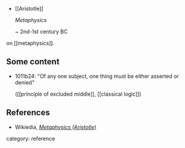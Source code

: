 
* [[Aristotle]]

  _Metaphysics_

  ~ 2nd-1st century BC

on [[metaphysics]].

## Some content

* 1011b24: "Of any one subject, one thing must be either asserted or denied" 

  ([[principle of excluded middle]], [[classical logic]])

## References

* Wikiedia, _[Metaphysics (Aristotle)](https://en.wikipedia.org/wiki/Metaphysics_(Aristotle))_

category: reference